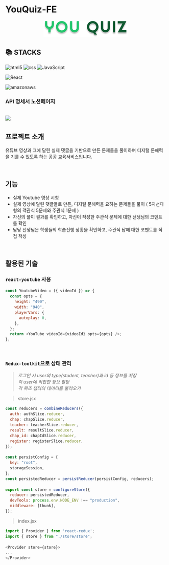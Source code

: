 # YouQuiz-FE


<div align="center">
  <img alt="image" src="./public/YouQuiz-logo.png" />
</div>


## 📚 STACKS
![html5](https://img.shields.io/badge/html5-E34F26?style=for-the-badge&logo=html5&logoColor=white)
![css](https://img.shields.io/badge/css-1572B6?style=for-the-badge&logo=css3&logoColor=white)
![JavaScript](https://img.shields.io/badge/JavaScript-F7DF1E?style=for-the-badge&logo=Javascript&logoColor=white)

![React](https://img.shields.io/badge/React-20232A?style=for-the-badge&logo=react&logoColor=61DAFB)

![amazonaws](https://img.shields.io/badge/amazonaws-232F3E?style=for-the-badge&logo=amazonaws&logoColor=white)

### API 명세서 노션페이지
<a href="https://www.notion.so/API-1e699ca81d11435a86296438df798b39?pvs=4"><img src="https://img.shields.io/badge/Notion-FFFFFF?style=for-the-badge&logo=Notion&logoColor=black"></a>
---
## 프로젝트 소개
유튜브 영상과 그에 달린 실제 댓글을 기반으로 만든 문제들을 풀이하며 디지털 문해력을 기를 수 있도록 하는 공공 교육서비스입니다.

<br>

## 기능
-	실제 Youtube 영상 시청 
-	실제 영상에 달린 댓글들로 만든, 디지털 문해력을 요하는 문제들을 풀이
( 5지선다형의 객관식 5문제와 주관식 1문제 )
-	자신의 풀이 결과를 확인하고, 자신이 작성한 주관식 문제에 대한 선생님의 코멘트를 확인
-	담당 선생님은 학생들의 학습진행 상황을 확인하고, 주관식 답에 대한 코멘트를 직접 작성

<br>

## 활용된 기술
### `react-youtube` 사용
```JavaScript
const YoutubeVideo = ({ videoId }) => {
  const opts = {
    height: "490",
    width: "940",
    playerVars: {
      autoplay: 0,
    },
  };
  return <YouTube videoId={videoId} opts={opts} />;
};
```
<br>

### `Redux-toolkit`으로 상태 관리<br>
>_로그인 시 user의 type(student, teacher)과 id 등 정보를 저장_<br>
>_각 user에 적합한 정보 할당_<br>
>_각 퀴즈 챕터의 데이터를 불러오기_<br>

>store.jsx
```JavaScript
const reducers = combineReducers({
  auth: authSlice.reducer,
  chap: chapSlice.reducer,
  teacher: teacherSlice.reducer,
  result: resultSlice.reducer,
  chap_id: chapIdSlice.reducer,
  register: registerSlice.reducer,
});
  
const persistConfig = {
  key: "root",
  storageSession,
};
const persistedReducer = persistReducer(persistConfig, reducers);

export const store = configureStore({
  reducer: persistedReducer,
  devTools: process.env.NODE_ENV !== "production",
  middleware: [thunk],
});
```
>index.jsx
```JavaScript
import { Provider } from 'react-redux';
import { store } from "./store/store";

<Provider store={store}>
...
</Provider>
```


